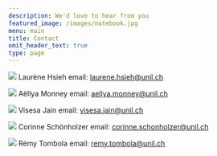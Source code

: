 ```yaml
---
description: We'd love to hear from you
featured_image: /images/notebook.jpg
menu: main
title: Contact
omit_header_text: true
type: page
---
```


![](/laurene.jpg)
Laurène Hsieh email: laurene.hsieh@unil.ch


![](/aellya.jpeg)
Aëllya Monney email: aellya.monney@unil.ch


![](/visesa.jpg)
Visesa Jain email: visesa.jain@unil.ch


![](/corinne.jpg)
Corinne Schönholzer  email: corinne.schonholzer@unil.ch


![](/remy.jpg)
Rémy Tombola email: remy.tombola@unil.ch



